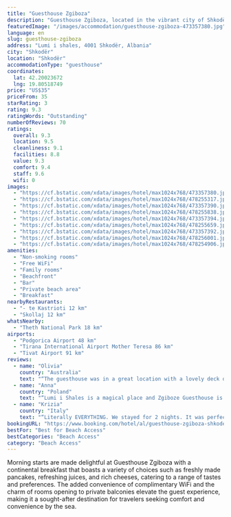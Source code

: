 ```yaml
---
title: "Guesthouse Zgiboza"
description: "Guesthouse Zgiboza, located in the vibrant city of Shkodër, presents a refreshing retreat right on the beachfront, complete with a terrace and a welcoming bar."
featuredImage: "/images/accommodation/guesthouse-zgiboza-473357380.jpg"
language: en
slug: guesthouse-zgiboza
address: "Lumi i shales, 4001 Shkodër, Albania"
city: "Shkodër"
location: "Shkodër"
accommodationType: "guesthouse"
coordinates:
  lat: 42.20023672
  lng: 19.80518749
price: "US$35"
priceFrom: 35
starRating: 3
rating: 9.3
ratingWords: "Outstanding"
numberOfReviews: 70
ratings:
  overall: 9.3
  location: 9.5
  cleanliness: 9.1
  facilities: 8.8
  value: 9.3
  comfort: 9.4
  staff: 9.6
  wifi: 0
images:
  - "https://cf.bstatic.com/xdata/images/hotel/max1024x768/473357380.jpg?k=847ed8971878be0a017433ae362b8897fbc89811905ca5c078a0b182870396ed&o=&hp=1"
  - "https://cf.bstatic.com/xdata/images/hotel/max1024x768/478255317.jpg?k=baa30865f36cb339e95579829fdec283b99025d8c74acb597c64b63766d76904&o=&hp=1"
  - "https://cf.bstatic.com/xdata/images/hotel/max1024x768/473357390.jpg?k=c2c18693267973a92dd943117a6389092cd2bcf2174e636e3aa64e8e415fe580&o=&hp=1"
  - "https://cf.bstatic.com/xdata/images/hotel/max1024x768/478255838.jpg?k=66f8f71fa774fb45fc895bfab615563a73bb813d600bd41cb930b90a86ac1547&o=&hp=1"
  - "https://cf.bstatic.com/xdata/images/hotel/max1024x768/473357394.jpg?k=d20e6a9970edccd25b57f7eecaea97334d27ed3015f7a09237e27271e140758e&o=&hp=1"
  - "https://cf.bstatic.com/xdata/images/hotel/max1024x768/478255659.jpg?k=295cb5df4f33bef3550afa6d8585ded32486759233108b0f8ebcd4827912c8cd&o=&hp=1"
  - "https://cf.bstatic.com/xdata/images/hotel/max1024x768/473357392.jpg?k=b43bb7020e33ca3bbf71522f66ed7a80cfe3a4ba92e18e3fca020becfe0a5d2c&o=&hp=1"
  - "https://cf.bstatic.com/xdata/images/hotel/max1024x768/478256001.jpg?k=3563d361c3849d58e1b0cde9f253a15434222073c30606dea2c119327e67083d&o=&hp=1"
  - "https://cf.bstatic.com/xdata/images/hotel/max1024x768/478254906.jpg?k=8f29d22aef2f541ec255c522f6cd5d08bd700ec86f44d600e49c1830fa3ae9a4&o=&hp=1"
amenities:
  - "Non-smoking rooms"
  - "Free WiFi"
  - "Family rooms"
  - "Beachfront"
  - "Bar"
  - "Private beach area"
  - "Breakfast"
nearbyRestaurants:
  - "- te Kastrioti 12 km"
  - "Skollaj 12 km"
whatsNearby:
  - "Theth National Park 18 km"
airports:
  - "Podgorica Airport 48 km"
  - "Tirana International Airport Mother Teresa 86 km"
  - "Tivat Airport 91 km"
reviews:
  - name: "Olivia"
    country: "Australia"
    text: "“The guesthouse was in a great location with a lovely deck overlooking the river. The rooms were very nice, much better than they appear in some of the photos. The bathroom was very modern with soap/shampoo/towels provided. The family running the...”"
  - name: "Anna"
    country: "Poland"
    text: "“Lumi i Shales is a magical place and Zgiboze Guesthouse is located in the best part of this. Zgiboze has amazing terrace restaurant, with spectacular view :) Its a very peace and quiet place. At the evenings you can enjoy fire place and sky full...”"
  - name: "Krizia"
    country: "Italy"
    text: "“Literally EVERYTHING. We stayed for 2 nights. It was perfect and instagrammable tho! The family host is so friendly, we were so lucky to find their guesthouse! The room was very very clean and the bed was very comfy. The view from the balcony was...”"
bookingURL: "https://www.booking.com/hotel/al/guesthouse-zgiboza-shkoder1.en-gb.html?aid=8035640"
bestFor: "Best for Beach Access"
bestCategories: "Beach Access"
category: "Beach Access"
---
```


Morning starts are made delightful at Guesthouse Zgiboza with a continental breakfast that boasts a variety of choices such as freshly made pancakes, refreshing juices, and rich cheeses, catering to a range of tastes and preferences. The added convenience of complimentary WiFi and the charm of rooms opening to private balconies elevate the guest experience, making it a sought-after destination for travelers seeking comfort and convenience by the sea.